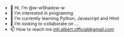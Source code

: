 - 👋 Hi, I’m @w-wShadow-w
- 👀 I’m interested in programing
- 🌱 I’m currently learning Python, Javascript and Html
- 💞️ I’m looking to collaborate on ...
- 📫 How to reach me mtj.albert.official@gmail.com
